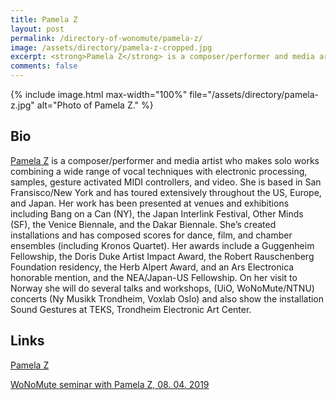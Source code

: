 ```yaml
---
title: Pamela Z
layout: post
permalink: /directory-of-wonomute/pamela-z/
image: /assets/directory/pamela-z-cropped.jpg
excerpt: <strong>Pamela Z</strong> is a composer/performer and media artist who makes solo works combining a wide range of vocal techniques with electronic processing, samples, gesture activated MIDI controllers, and video. She is based in San Fransisco/New York and has toured extensively throughout the US, Europe, and Japan.
comments: false
---
```



{% include image.html max-width="100%" file="/assets/directory/pamela-z.jpg" alt="Photo of Pamela Z." %}


## Bio

[Pamela Z](http://pamelaz.com/) is a composer/performer and media artist who makes solo works combining a wide range of vocal techniques with electronic processing, samples, gesture activated MIDI controllers, and video. She is based in San Fransisco/New York and has toured extensively throughout the US, Europe, and Japan. Her work has been presented at venues and exhibitions including Bang on a Can (NY), the Japan Interlink Festival, Other Minds (SF), the Venice Biennale, and the Dakar Biennale. She’s created installations and has composed scores for dance, film, and chamber ensembles (including Kronos Quartet). Her awards include a Guggenheim Fellowship, the Doris Duke Artist Impact Award, the Robert Rauschenberg Foundation residency, the Herb Alpert Award, and an Ars Electronica honorable mention, and the NEA/Japan-US Fellowship. On her visit to Norway she will do several talks and workshops, (UiO, WoNoMute/NTNU) concerts (Ny Musikk Trondheim, Voxlab Oslo) and also show the installation Sound Gestures at TEKS, Trondheim Electronic Art Center.

## Links

[Pamela Z](http://pamelaz.com/)

[WoNoMute seminar with Pamela Z, 08. 04. 2019](https://youtu.be/v3ql6QMNi4U)
